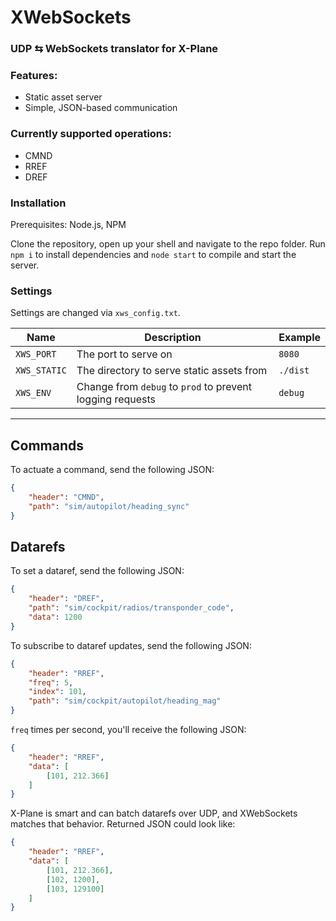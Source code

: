 # XWebSockets
### UDP ⇆ WebSockets translator for X-Plane

### Features:
- Static asset server
- Simple, JSON-based communication

### Currently supported operations:
- CMND
- RREF
- DREF

### Installation
Prerequisites: Node.js, NPM

Clone the repository, open up your shell and navigate to the repo folder. Run `npm i` to install dependencies and `node start` to compile and start the server.

### Settings
Settings are changed via `xws_config.txt`.

| Name | Description | Example |
|------|-------------|---------|
|`XWS_PORT`|The port to serve on|`8080`|
|`XWS_STATIC`|The directory to serve static assets from|`./dist`|
|`XWS_ENV`|Change from `debug` to `prod` to prevent logging requests|`debug`|

<hr>

## Commands

To actuate a command, send the following JSON:
```json
{
    "header": "CMND",
    "path": "sim/autopilot/heading_sync"
}
```

## Datarefs

To set a dataref, send the following JSON:
```json
{
    "header": "DREF",
    "path": "sim/cockpit/radios/transponder_code",
    "data": 1200
}
```

To subscribe to dataref updates, send the following JSON:
```json
{
    "header": "RREF",
    "freq": 5,
    "index": 101,
    "path": "sim/cockpit/autopilot/heading_mag"
}
```

`freq` times per second, you'll receive the following JSON:
```json
{
    "header": "RREF",
    "data": [
        [101, 212.366]
    ]
}
```

X-Plane is smart and can batch datarefs over UDP, and XWebSockets matches that behavior. Returned JSON could look like:
```json
{
    "header": "RREF",
    "data": [
        [101, 212.366],
        [102, 1200],
        [103, 129100]
    ]
}
```

